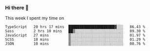 ### Hi there 👋

<!--
**qiruohan/qiruohan** is a ✨ _special_ ✨ repository because its `README.md` (this file) appears on your GitHub profile.

Here are some ideas to get you started:

- 🔭 I’m currently working on ...
- 🌱 I’m currently learning ...
- 👯 I’m looking to collaborate on ...
- 🤔 I’m looking for help with ...
- 💬 Ask me about ...
- 📫 How to reach me: ...
- 😄 Pronouns: ...
- ⚡ Fun fact: ...
-->

This week I spent my time on 
<!--START_SECTION:waka-->
```text
TypeScript   20 hrs 17 mins  █████████████████████▓░░░   86.43 % 
Sass         2 hrs 10 mins   ██▒░░░░░░░░░░░░░░░░░░░░░░   09.30 % 
JavaScript   27 mins         ▒░░░░░░░░░░░░░░░░░░░░░░░░   01.97 % 
SCSS         18 mins         ▒░░░░░░░░░░░░░░░░░░░░░░░░   01.29 % 
JSON         10 mins         ▒░░░░░░░░░░░░░░░░░░░░░░░░   00.76 % 
```
<!--END_SECTION:waka-->
